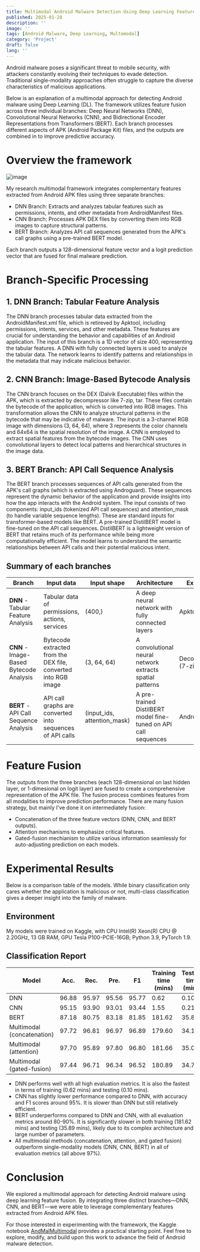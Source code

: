 ```yaml
---
title: Multimodal Android Malware Detection Using Deep Learning Feature Fusion
published: 2025-01-28
description: ''
image: ''
tags: [Android Malware, Deep Learning, Multomodal]
category: 'Project'
draft: false 
lang: ''
---
```


Android malware poses a significant threat to mobile security, with attackers constantly evolving their techniques to evade detection. Traditional single-modality approaches often struggle to capture the diverse characteristics of malicious applications.

Below is an explanation of a multimodal approach for detecting Android malware using Deep Learning (DL). The framework utilizes feature fusion across three individual branches: Deep Neural Networks (DNN), Convolutional Neural Networks (CNN), and Bidirectional Encoder Representations from Transformers (BERT). Each branch processes different aspects of APK (Android Package Kit) files, and the outputs are combined in to improve predictive accuracy.

# Overview the framework

![image](https://hackmd.io/_uploads/BJNzSSm1lg.png)

My research multimodal framework integrates complementary features extracted from Android APK files using three separate branches:

- DNN Branch: Extracts and analyzes tabular features such as permissions, intents, and other metadata from AndroidManifest files.
- CNN Branch: Processes APK DEX files by converting them into RGB images to capture structural patterns.
- BERT Branch: Analyzes API call sequences generated from the APK's call graphs using a pre-trained BERT model.

Each branch outputs a 128-dimensional feature vector and a logit prediction vector that are fused for final malware prediction.

# Branch-Specific Processing

## 1. DNN Branch: Tabular Feature Analysis

The DNN branch processes tabular data extracted from the AndroidManifest.xml file, which is retireved by Apktool, including permissions, intents, services, and other metadata. These features are crucial for understanding the behavior and capabilities of an Android application.
The input of this branch is a 1D vector of size 400, representing the tabular features.
A DNN with fully connected layers is used to analyze the tabular data. The network learns to identify patterns and relationships in the metadata that may indicate malicious behavior.

## 2. CNN Branch: Image-Based Bytecode Analysis
The CNN branch focuses on the DEX (Dalvik Executable) files within the APK, which is extracted by decompressor like 7-zip, tar. These files contain the bytecode of the application, which is converted into RGB images. This transformation allows the CNN to analyze structural patterns in the bytecode that may be indicative of malware.
The input is a 3-channel RGB image with dimensions (3, 64, 64), where 3 represents the color channels and 64x64 is the spatial resolution of the image.
A CNN is employed to extract spatial features from the bytecode images. The CNN uses convolutional layers to detect local patterns and hierarchical structures in the image data.

## 3. BERT Branch: API Call Sequence Analysis
The BERT branch processes sequences of API calls generated from the APK's call graphs (which is extracted using Androguard). These sequences represent the dynamic behavior of the application and provide insights into how the app interacts with the Android system.
The input consists of two components: input_ids (tokenized API call sequences) and attention_mask (to handle variable sequence lengths). These are standard inputs for transformer-based models like BERT.
A pre-trained DistilBERT model is fine-tuned on the API call sequences. DistilBERT is a lightweight version of BERT that retains much of its performance while being more computationally efficient. The model learns to understand the semantic relationships between API calls and their potential malicious intent.

## Summary of each branches

| Branch | Input data | Input shape | Architecture | Extractor
| ------ | ---------- | ----------- | ------------ | --------
| **DNN** - Tabular Feature Analysis | Tabular data of permissions, actions, services | (400,) | A deep neural network with fully connected layers | Apktool 
| **CNN** - Image-Based Bytecode Analysis | Bytecode extracted from the DEX file, converted into RGB image | (3, 64, 64) | A convolutional neural network extracts spatial patterns | Decompressor (7-zip, tar, ...)
| **BERT** - API Call Sequence Analysis | API call graphs are converted into sequences of API calls | (input_ids, attention_mask) | A pre-trained DistilBERT model fine-tuned on API call sequences | Androguard

# Feature Fusion

The outputs from the three branches (each 128-dimensional on last hidden layer, or 1-dimesional on logit layer) are fused to create a comprehensive representation of the APK file. The fusion process combines features from all modalities to improve prediction performance.
There are many fusion strategy, but mainly I've done it on intermediately fusion:
- Concatenation of the three feature vectors (DNN, CNN, and BERT outputs).
- Attention mechanisms to emphasize critical features.
- Gated-fusion mechianism to utilize various information seamlessly for auto-adjusting prediction on each models.

# Experimental Results

Below is a comparison table of the models. While binary classification only cares whether the application is malicious or not, multi-class classification gives a deeper insight into the family of malware.

## Environment

My models were trained on Kaggle, with CPU Intel(R) Xeon(R) CPU @ 2.20GHz, 13 GB RAM, GPU Tesla P100-PCIE-16GB; Python 3.9, PyTorch 1.9.

## Classification Report

| Model                        | Acc.  | Rec.  | Pre.  | F1    | Training time (mins) | Testing time (mins) |
|------------------------------|-------|-------|-------|-------|----------------------|---------------------|
| DNN                          | 96.88 | 95.97 | 95.56 | 95.77 | 0.62                 | 0.10                |
| CNN                          | 95.15 | 93.90 | 93.01 | 93.44 | 1.55                 | 0.21                |
| BERT                         | 87.18 | 80.75 | 83.18 | 81.85 | 181.62               | 35.89               |
| Multimodal (concatenation)   | 97.72 | 96.81 | 96.97 | 96.89 | 179.60               | 34.15               |
| Multimodal (attention)       | 97.70 | 95.89 | 97.80 | 96.80 | 181.66               | 35.03               |
| Multimodal (gated-fusion)    | 97.44 | 96.71 | 96.34 | 96.52 | 180.89               | 34.76               |

- DNN performs well with all high evaluation metrics. It is also the fastest in terms of training (0.62 mins) and testing (0.10 mins).
- CNN has slightly lower performance compared to DNN, with accuracy and F1 scores around 95%. It is slower than DNN but still relatively efficient.
- BERT underperforms compared to DNN and CNN, with all evaluation metrics around 80-90%. It is significantly slower in both training (181.62 mins) and testing (35.89 mins), likely due to its complex architecture and large number of parameters.
- All multimodal methods (concatenation, attention, and gated fusion) outperform single-modality models (DNN, CNN, BERT) in all of evaluation metrics (all above 97%).

# Conclusion

We explored a multimodal approach for detecting Android malware using deep learning feature fusion. By integrating three distinct branches—DNN, CNN, and BERT—we were able to leverage complementary features extracted from Android APK files. 

For those interested in experimenting with the framework, the Kaggle notebook [AndMalMultimodal](https://www.kaggle.com/code/haotienducanh/andmalmultimodal) provides a practical starting point. Feel free to explore, modify, and build upon this work to advance the field of Android malware detection.
